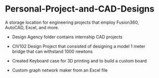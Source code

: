 # Personal-Project-and-CAD-Designs
A storage location for engineering projects that employ Fusion360, AutoCAD, Excel, and more.
  
  - Design Agency folder contains internship CAD projects 
  
  - CIV102 Design Project that consisted of designing a model 1 meter bridge that can withstand 1000 newtons
  
  - Created Keyboard case for 3D printing and to build a custom board

  - Custom graph network maker from an Excel file
